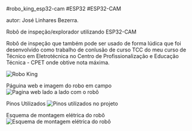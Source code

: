 #robo_king_esp32-cam 
#ESP32
#ESP32-CAM

autor: José Linhares Bezerra.

Robô de inspeção/explorador utilizando ESP32-CAM

Robô de inspeção que também pode ser usado de forma lúdica que foi desenvolvido como trabalho de conlusão de curso TCC
do meu curso de Técnico em Eletrotécnica no Centro de Profissionalização e Educação Técnica - CPET onde obtive nota máxima.



![Robo King](https://github.com/LinharesKing/robo_king_esp32-cam/assets/157310295/acfdd7f2-6500-42f7-a306-3c3a454d2b9c)

Páguina web e imagem do robo em campo
![Pagina web lado a lado com o robô](https://github.com/LinharesKing/robo_king_esp32-cam/assets/157310295/a51c56a8-2ca6-4dec-ab44-ab2cfbc5ccee)


Pinos Utilizados
![Pinos utilizados no projeto](https://github.com/LinharesKing/robo_king_esp32-cam/assets/157310295/0ccc3b0e-6d88-48a3-82c3-4d06419904b6)

Esquema de montagem elétrica do robô
![Esquema de montagem elétrica do robô](https://github.com/LinharesKing/robo_king_esp32-cam/assets/157310295/27b3ad0d-e1a6-4eeb-bba1-6140d9ecb33d)





